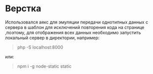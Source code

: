 Верстка
=========

Использовался аякс  для эмуляции передачи однотипных данных с сервера в шаблон для исключений повторения кода на странице ,поэтому, для отображения всех данных необходимо запустить локальный сервер в директории, например:
<br>

> php -S localhost:8000

или: <br>

> npm i -g node-static
> static
